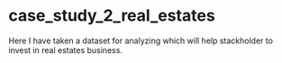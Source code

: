 # case_study_2_real_estates
Here I have taken a dataset for analyzing which will help stackholder to invest in real estates business.
